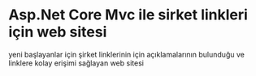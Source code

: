 # Asp.Net Core Mvc ile sirket linkleri için web sitesi
 yeni başlayanlar için şirket linklerinin için açıklamalarının bulunduğu ve linklere kolay erişimi sağlayan web sitesi
